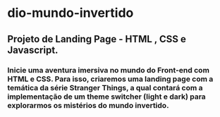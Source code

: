 # dio-mundo-invertido
## Projeto de Landing Page - HTML  , CSS  e  Javascript.
### Inicie uma aventura imersiva no mundo do Front-end com HTML e CSS. Para isso, criaremos uma landing page com a temática da série Stranger Things, a qual contará com a implementação de um theme switcher (light e dark) para explorarmos os mistérios do mundo invertido.
